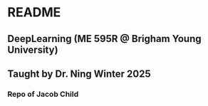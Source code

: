 # README
## DeepLearning (ME 595R @ Brigham Young University) 
## Taught by Dr. Ning Winter 2025
### Repo of Jacob Child 
